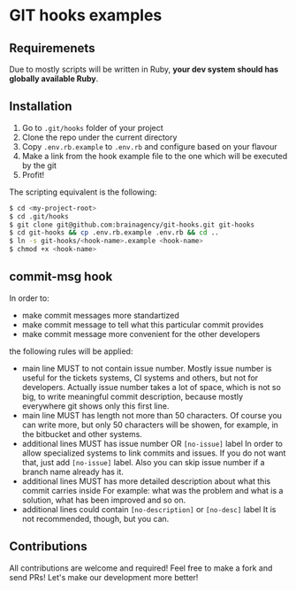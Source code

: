 # GIT hooks examples

## Requiremenets

Due to mostly scripts will be written in Ruby, __your dev system should has globally available Ruby__.

## Installation

1. Go to `.git/hooks` folder of your project
2. Clone the repo under the current directory
3. Copy `.env.rb.example` to `.env.rb` and configure based on your flavour
4. Make a link from the hook example file to the one which will be executed by the git
5. Profit!

The scripting equivalent is the following:

```bash
$ cd <my-project-root>
$ cd .git/hooks
$ git clone git@github.com:brainagency/git-hooks.git git-hooks
$ cd git-hooks && cp .env.rb.example .env.rb && cd ..
$ ln -s git-hooks/<hook-name>.example <hook-name>
$ chmod +x <hook-name>
```

## commit-msg hook

In order to:
   * make commit messages more standartized
   * make commit message to tell what this particular commit provides
   * make commit message more convenient for the other developers

the following rules will be applied:
   * main line MUST to not contain issue number.
     Mostly issue number is useful for the tickets systems, CI systems and others, but not for
     developers. Actually issue number takes a lot of space, which is not so big, to write
     meaningful commit description, because mostly everywhere git shows only this first line.
   * main line MUST has length not more than 50 characters.
     Of course you can write more, but only 50 characters will be showen, for example, in the
     bitbucket and other systems.
   * additional lines MUST has issue number OR `[no-issue]` label
     In order to allow specialized systems to link commits and issues. If you do not want that,
     just add `[no-issue]` label. Also you can skip issue number if a branch name already has it.
   * additional lines MUST has more detailed description about what this commit carries inside
     For example: what was the problem and what is a solution, what has been improved and so on.
   * additional lines could contain `[no-description]` or `[no-desc]` label
     It is not recommended, though, but you can.

## Contributions

All contributions are welcome and required! Feel free to make a fork and send PRs! Let's make our
development more better!
